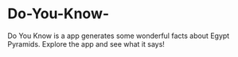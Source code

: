 # Do-You-Know-
Do You Know is a app generates some wonderful facts about Egypt Pyramids. Explore the app and see what it says!

